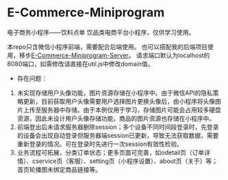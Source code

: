 # E-Commerce-Miniprogram
电子商务小程序——饮料点单
饮品类电商平台小程序，仅供学习使用。

本repo只含微信小程序前端，需要配合后端使用。
也可以搭配我的后端项目使用，移步[E-Commerce-Miniprogram-Server](https://github.com/Siruirui/E-Commerce-Miniprogram-Server)。
请求端口默认为localhost的8080端口，如需修改请直接在util.js中修改domain值。

- 存在问题：
1. 未实现存储用户头像功能，图片资源存储在小程序中。由于微信API的隐私策略更新，目前获取用户头像需要用户选择图片更换头像后，由小程序将头像图片上传至服务器中存储。由于本例仅用于学习，存储图片可能会占用较多硬盘资源，因此未设计用户头像存储功能，商品的图片资源也存储在小程序中。
2. 前端登出后未请求服务器删除session；多个设备不同时间段登录时，先登录的设备会出现自动登录但服务器端session已更新，导致无法获取数据，需要重新登录的情况。可在登录时先进行一次session有效性检验。
3. 业务流程可拓展，分类订单状态；更多页面可完善，如odetail页（订单详情）、cservice页（客服）、setting页（小程序设置）、about页（关于）等；首页轮播图未绑定商品链接等。
